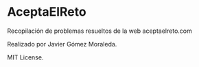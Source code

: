 # AceptaElReto
Recopilación de problemas resueltos de la web aceptaelreto.com

Realizado por Javier Gómez Moraleda.

MIT License.
